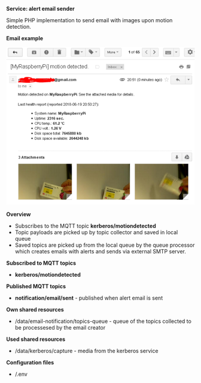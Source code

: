 **Service: alert email sender**

Simple PHP implementation to send email with images upon motion detection.

**Email example**

![Email Example](./docs/images/email-motion-alert-example.png "Email example")

**Overview**
* Subscribes to the MQTT topic **kerberos/motiondetected**
* Topic payloads are picked up by topic collector and saved in local queue
* Saved topics are picked up from the local queue by the queue processor which creates emails with alerts and sends via external SMTP server.

**Subscribed to MQTT topics**

* **kerberos/motiondetected**  

**Published MQTT topics**

* **notification/email/sent** - published when alert email is sent 

**Own shared resources**

* /data/email-notification/topics-queue - queue of the topics collected to be processesed by the email creator   

**Used shared resources**

* /data/kerberos/capture - media from the kerberos service

**Configuration files**

* /.env


